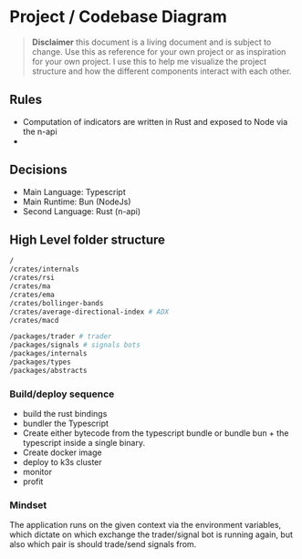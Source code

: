 # Project / Codebase Diagram
> **Disclaimer** this document is a living document and is subject to change. Use this as reference for your own project or as inspiration for your own project.
> I use this to help me visualize the project structure and how the different components interact with each other.

## Rules
- Computation of indicators are written in Rust and exposed to Node via the n-api
-

## Decisions
- Main Language: Typescript
- Main Runtime: Bun (NodeJs)
- Second Language: Rust (n-api)

## High Level folder structure
```bash
/
/crates/internals
/crates/rsi
/crates/ma
/crates/ema
/crates/bollinger-bands
/crates/average-directional-index # ADX
/crates/macd

/packages/trader # trader
/packages/signals # signals bots
/packages/internals
/packages/types
/packages/abstracts
```

### Build/deploy sequence
- build the rust bindings
- bundler the Typescript
- Create either bytecode from the typescript bundle or bundle bun + the typescript inside a single binary.
- Create docker image
- deploy to k3s cluster
- monitor
- profit

### Mindset
The application runs on the given context via the environment variables, which dictate on which exchange the trader/signal bot is running again, but also which pair is should trade/send signals from.

